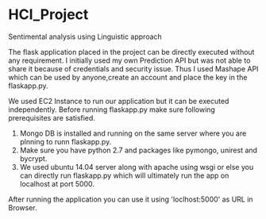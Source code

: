 # HCI_Project
Sentimental analysis using Linguistic approach

The flask application placed in the project can be directly executed without any requirement.
I initially used my own Prediction API but was not able to share it because of credentials and security issue.
Thus I used Mashape API which can be used by anyone,create an account and place the key in the flaskapp.py.

We used EC2 Instance to run our application but it can be executed independently.
Before running flaskapp.py make sure following prerequisites are satisfied.
1. Mongo DB is installed and running on the same server where you are plnning to runn flaskapp.py.
2. Make sure you have python 2.7 and packages like pymongo, unirest and bycrypt.
3. We used ubuntu 14.04 server along with apache using wsgi or else you can directly run flaskapp.py which will ultimately run the app on localhost at port 5000.

After running the application you can use it using 'loclhost:5000' as URL in Browser.

